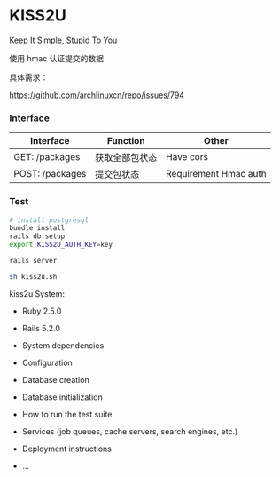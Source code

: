 # KISS2U
Keep It Simple, Stupid To You

使用 hmac 认证提交的数据

具体需求：

https://github.com/archlinuxcn/repo/issues/794


### Interface
Interface       | Function             | Other
--------------- | -------------------- | -------
GET: /packages  | 获取全部包状态       | Have cors
POST: /packages | 提交包状态           | Requirement Hmac auth



### Test

```sh
# install postgresql
bundle install
rails db:setup
export KISS2U_AUTH_KEY=key

rails server

sh kiss2u.sh
```

kiss2u System:

* Ruby 2.5.0

* Rails 5.2.0

* System dependencies

* Configuration

* Database creation

* Database initialization

* How to run the test suite

* Services (job queues, cache servers, search engines, etc.)

* Deployment instructions

* ...
